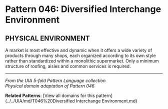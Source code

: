 # Pattern 046: Diversified Interchange Environment

## PHYSICAL ENVIRONMENT

A market is most effective and dynamic when it offers a wide variety of products through many shops, each organized according to its own style rather than standardized within a monolithic supermarket. Only a minimum structure of roofing, aisles and common services is required.

---

*From the UIA 5-fold Pattern Language collection*  
*Physical domain adaptation of Pattern 046*

**Related Patterns**: [View all domains for this pattern](../../UIA/md/T046%20Diversified Interchange Environment.md)
